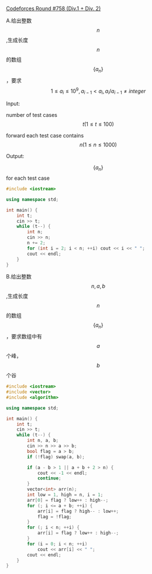 [Codeforces Round #758 (Div.1 + Div. 2)](https://codeforces.com/contest/1608)



A.给出整数$$n$$,生成长度$$n$$的数组$$\{a_n\}$$，要求$$1\le a_i \le 10^9,  a_{i-1}<a_{i}, a_i/a_{i-1} \ne integer$$

Input: 

number of test cases $$t(1 \le t \le 100)$$

forward each test case contains $$n(1\le n \le 1000)$$

Output:

$$\{a_n\}$$ for each test case

```c++
#include <iostream>

using namespace std;

int main() {
	int t;
	cin >> t;
	while (t--) {
		int n;
		cin >> n;
		n += 2;
		for (int i = 2; i < n; ++i) cout << i << " ";
		cout << endl;
	}
}
```

B.给出整数$$n,a,b$$,生成长度$$n$$的数组$$\{a_n\}$$，要求数组中有$$a$$个峰，$$b$$个谷

```c++
#include <iostream>
#include <vector>
#include <algorithm>

using namespace std;

int main() {
	int t;
	cin >> t;
	while (t--) {
		int n, a, b;
		cin >> n >> a >> b;
		bool flag = a > b;
		if (!flag) swap(a, b);

		if (a - b > 1 || a + b + 2 > n) {
			cout << -1 << endl;
			continue;
		}
		vector<int> arr(n);
		int low = 1, high = n, i = 1;
		arr[0] = flag ? low++ : high--;
		for (; i <= a + b; ++i) {
			arr[i] = flag ? high-- : low++;
			flag = !flag;
		}
		for (; i < n; ++i) {
			arr[i] = flag ? low++ : high--;
		}
		for (i = 0; i < n; ++i)
			cout << arr[i] << " ";
		cout << endl;
	}
}
```

